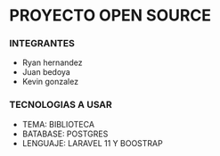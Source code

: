 <h1>PROYECTO OPEN SOURCE</h1>

<h3>INTEGRANTES </h3>
<ul>    
    <li>Ryan hernandez</li>
    <li>Juan bedoya</li>
    <li>Kevin gonzalez</li>
</ul>


<h3>TECNOLOGIAS A USAR </h3>
<ul>    
    <li>TEMA:  BIBLIOTECA</li>
    <li>BATABASE: POSTGRES</li>
    <li>LENGUAJE: LARAVEL 11 Y BOOSTRAP</li>
</ul>
